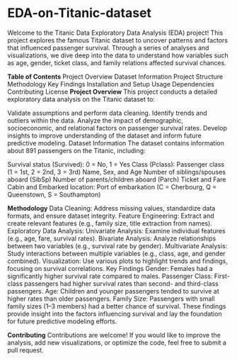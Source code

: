 # EDA-on-Titanic-dataset
Welcome to the Titanic Data Exploratory Data Analysis (EDA) project! This project explores the famous Titanic dataset to uncover patterns and factors that influenced passenger survival. Through a series of analyses and visualizations, we dive deep into the data to understand how variables such as age, gender, ticket class, and family relations affected survival chances.

**Table of Contents**
Project Overview
Dataset Information
Project Structure
Methodology
Key Findings
Installation and Setup
Usage
Dependencies
Contributing
License
**Project Overview**
This project conducts a detailed exploratory data analysis on the Titanic dataset to:

Validate assumptions and perform data cleaning.
Identify trends and outliers within the data.
Analyze the impact of demographic, socioeconomic, and relational factors on passenger survival rates.
Develop insights to improve understanding of the dataset and inform future predictive modeling.
Dataset Information
The dataset contains information about 891 passengers on the Titanic, including:

Survival status (Survived): 0 = No, 1 = Yes
Class (Pclass): Passenger class (1 = 1st, 2 = 2nd, 3 = 3rd)
Name, Sex, and Age
Number of siblings/spouses aboard (SibSp)
Number of parents/children aboard (Parch)
Ticket and Fare
Cabin and Embarked location: Port of embarkation (C = Cherbourg, Q = Queenstown, S = Southampton)

**Methodology**
Data Cleaning: Address missing values, standardize data formats, and ensure dataset integrity.
Feature Engineering: Extract and create relevant features (e.g., family size, title extraction from names).
Exploratory Data Analysis:
Univariate Analysis: Examine individual features (e.g., age, fare, survival rates).
Bivariate Analysis: Analyze relationships between two variables (e.g., survival rate by gender).
Multivariate Analysis: Study interactions between multiple variables (e.g., class, age, and gender combined).
Visualization: Use various plots to highlight trends and findings, focusing on survival correlations.
Key Findings
Gender: Females had a significantly higher survival rate compared to males.
Passenger Class: First-class passengers had higher survival rates than second- and third-class passengers.
Age: Children and younger passengers tended to survive at higher rates than older passengers.
Family Size: Passengers with small family sizes (1–3 members) had a better chance of survival.
These findings provide insight into the factors influencing survival and lay the foundation for future predictive modeling efforts.

**Contributing**
Contributions are welcome! If you would like to improve the analysis, add new visualizations, or optimize the code, feel free to submit a pull request.
